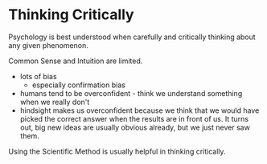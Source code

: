 Thinking Critically
===================
Psychology is best understood when carefully and critically thinking about any given phenomenon.

Common Sense and Intuition are limited.

  * lots of bias
    * especially confirmation bias
  * humans tend to be overconfident - think we understand something when we really don't
  * hindsight makes us overconfident because we think that we would have picked the correct answer when the results are in front of us. It turns out, big new ideas are usually obvious already, but we just never saw them.

Using the Scientific Method is usually helpful in thinking critically. 
